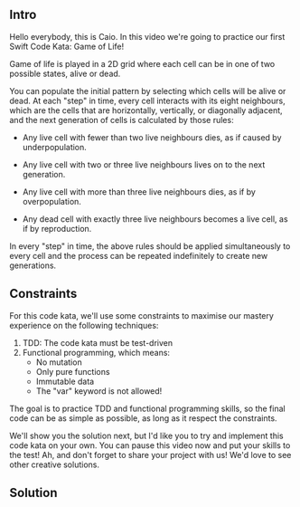 ## Intro 

Hello everybody, this is Caio. In this video we're going to practice our first Swift Code Kata: Game of Life!

Game of life is played in a 2D grid where each cell can be in one of two possible states, alive or dead. 

You can populate the initial pattern by selecting which cells will be alive or dead. At each "step" in time, every cell interacts with its eight neighbours, which are the cells that are horizontally, vertically, or diagonally adjacent, and the next generation of cells is calculated by those rules:

- Any live cell with fewer than two live neighbours dies, as if caused by underpopulation.

- Any live cell with two or three live neighbours lives on to the next generation.

- Any live cell with more than three live neighbours dies, as if by overpopulation.

- Any dead cell with exactly three live neighbours becomes a live cell, as if by reproduction.

In every "step" in time, the above rules should be applied simultaneously to every cell and the process can be repeated indefinitely to create new generations.

## Constraints 

For this code kata, we'll use some constraints to maximise our mastery experience on the following techniques:

1. TDD: The code kata must be test-driven
2. Functional programming, which means:
	- No mutation
	- Only pure functions
	- Immutable data
	- The "var" keyword is not allowed!

The goal is to practice TDD and functional programming skills, so the final code can be as simple as possible, as long as it respect the constraints.

We'll show you the solution next, but I'd like you to try and implement this code kata on your own. You can pause this video now and put your skills to the test! Ah, and don't forget to share your project with us! We'd love to see other creative solutions.

## Solution


